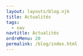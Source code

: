 ```yaml
---
layout: layouts/blog.njk
title: Actualités
tags:
  - nav
navtitle: Actualités
ordreMenu: 20
permalink: /blog/index.html
---
```


